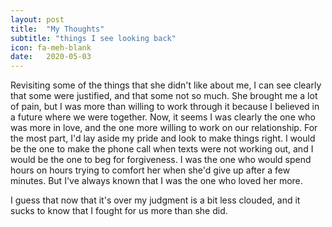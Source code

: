 ```yaml
---
layout: post
title:  "My Thoughts"
subtitle: "things I see looking back"
icon: fa-meh-blank
date:   2020-05-03
---
```


Revisiting some of the things that she didn't like about me, I can see clearly that some were justified, and that some not so much. She brought me a lot of pain, but I was more than willing to work through it because I believed in a future where we were together. Now, it seems I was clearly the one who was more in love, and the one more willing to work on our relationship. For the most part, I'd lay aside my pride and look to make things right. I would be the one to make the phone call when texts were not working out, and I would be the one to beg for forgiveness. I was the one who would spend hours on hours trying to comfort her when she'd give up after a few minutes. But I've always known that I was the one who loved her more.

I guess that now that it's over my judgment is a bit less clouded, and it sucks to know that I fought for us more than she did.
